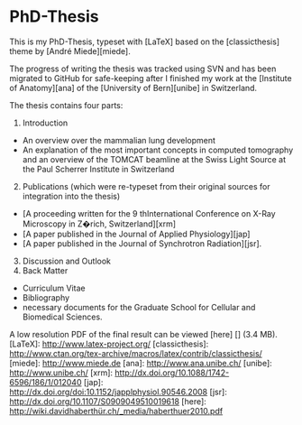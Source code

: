 # PhD-Thesis

This is my PhD-Thesis, typeset with [LaTeX] based on the [classicthesis] theme by  [André Miede][miede].

The progress of writing the thesis was tracked using SVN and has been migrated to GitHub for safe-keeping after I finished my work at the [Institute of Anatomy][ana] of the [University of Bern][unibe] in Switzerland.

The thesis contains four parts:

1. Introduction
  - An overview over the mammalian lung development
  - An explanation of the most important concepts in computed tomography and an overview of the TOMCAT beamline at the Swiss Light Source at the Paul Scherrer Institute in Switzerland
2. Publications (which were re-typeset from their original sources for integration into the thesis)
  - [A proceeding written for the 9 thInternational Conference on X-Ray Microscopy in Z�rich, Switzerland][xrm]
  - [A paper published in the Journal of Applied Physiology][jap]
  - [A paper published in the Journal of Synchrotron Radiation][jsr].
3. Discussion and Outlook
4. Back Matter
  - Curriculum Vitae
  - Bibliography
  - necessary documents for the Graduate School for Cellular and Biomedical Sciences.

A low resolution PDF of the final result can be viewed [here] [] (3.4 MB).
[LaTeX]: http://www.latex-project.org/
[classicthesis]: http://www.ctan.org/tex-archive/macros/latex/contrib/classicthesis/
[miede]: http://www.miede.de
[ana]: http://www.ana.unibe.ch/
[unibe]: http://www.unibe.ch/
[xrm]: http://dx.doi.org/10.1088/1742-6596/186/1/012040
[jap]: http://dx.doi.org/doi:10.1152/japplphysiol.90546.2008
[jsr]: http://dx.doi.org/10.1107/S0909049510019618
[here]: http://wiki.davidhaberthür.ch/_media/haberthuer2010.pdf
